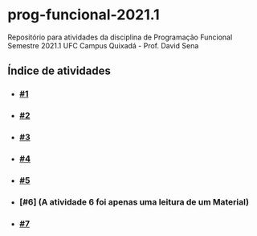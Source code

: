 # prog-funcional-2021.1
Repositório para atividades da disciplina de Programação Funcional
Semestre 2021.1 UFC Campus Quixadá - Prof. David Sena

## Índice de atividades
- ### [#1](%2301)
- ### [#2](%2302)
- ### [#3](%2303)
- ### [#4](%2304)
- ### [#5](%2305)
- ### [#6] (A atividade 6 foi apenas uma leitura de um Material)
- ### [#7](%2307)
